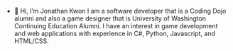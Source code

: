 - 👋 Hi, I’m Jonathan Kwon
I am a software developer that is a Coding Dojo alumni and also a game designer that is University of Washington Continuing Education Alumni.
I have an interest in game development and web applications with experience in C#, Python, Javascript, and HTML/CSS.  

